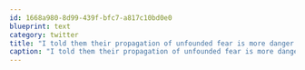 ```yaml
---
id: 1668a980-8d99-439f-bfc7-a817c10bd0e0
blueprint: text
category: twitter
title: "I told them their propagation of unfounded fear is more danger to our country than any statistic.  Think they'll air that? D#ck move?"
caption: "I told them their propagation of unfounded fear is more danger to our country than any statistic.  Think they'll air that? D#ck move?"
---
```


